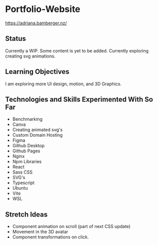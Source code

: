 # Portfolio-Website
https://adriana.bamberger.nz/

## Status
Currently a WIP. Some content is yet to be added. 
Currently exploring creating svg animations.

## Learning Objectives
I am exploring more UI design, motion, and 3D Graphics.

## Technologies and Skills Experimented With So Far
- Benchmarking
- Canva
- Creating animated svg's
- Custom Domain Hosting
- Figma
- Github Desktop
- Github Pages
- Nginx
- Npm Libraries
- React
- Sass CSS
- SVG's
- Typescript
- Ubuntu
- Vite
- WSL

## Stretch Ideas
- Component animation on scroll (part of next CSS update)
- Movement in the 3D avatar
- Component transformations on click.
